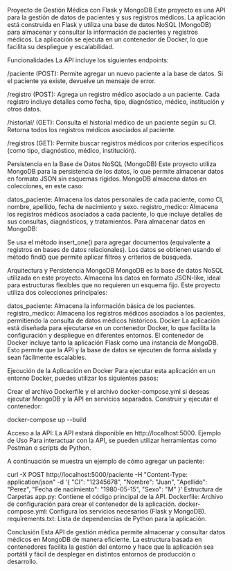Proyecto de Gestión Médica con Flask y MongoDB
Este proyecto es una API para la gestión de datos de pacientes y sus registros médicos. La aplicación está construida en Flask y utiliza una base de datos NoSQL (MongoDB) para almacenar y consultar la información de pacientes y registros médicos. La aplicación se ejecuta en un contenedor de Docker, lo que facilita su despliegue y escalabilidad.

Funcionalidades
La API incluye los siguientes endpoints:

/paciente (POST): Permite agregar un nuevo paciente a la base de datos. Si el paciente ya existe, devuelve un mensaje de error.

/registro (POST): Agrega un registro médico asociado a un paciente. Cada registro incluye detalles como fecha, tipo, diagnóstico, médico, institución y otros datos.

/historial/<ci> (GET): Consulta el historial médico de un paciente según su CI. Retorna todos los registros médicos asociados al paciente.

/registros (GET): Permite buscar registros médicos por criterios específicos (como tipo, diagnóstico, médico, institución).

Persistencia en la Base de Datos NoSQL (MongoDB)
Este proyecto utiliza MongoDB para la persistencia de los datos, lo que permite almacenar datos en formato JSON sin esquemas rígidos. MongoDB almacena datos en colecciones, en este caso:

datos_paciente: Almacena los datos personales de cada paciente, como CI, nombre, apellido, fecha de nacimiento y sexo.
registro_medico: Almacena los registros médicos asociados a cada paciente, lo que incluye detalles de sus consultas, diagnósticos, y tratamientos.
Para almacenar datos en MongoDB:

Se usa el método insert_one() para agregar documentos (equivalente a registros en bases de datos relacionales).
Los datos se obtienen usando el método find() que permite aplicar filtros y criterios de búsqueda.

Arquitectura y Persistencia
MongoDB
MongoDB es la base de datos NoSQL utilizada en este proyecto. Almacena los datos en formato JSON-like, ideal para estructuras flexibles que no requieren un esquema fijo. Este proyecto utiliza dos colecciones principales:

datos_paciente: Almacena la información básica de los pacientes.
registro_medico: Almacena los registros médicos asociados a los pacientes, permitiendo la consulta de datos médicos históricos.
Docker
La aplicación está diseñada para ejecutarse en un contenedor Docker, lo que facilita la configuración y despliegue en diferentes entornos. El contenedor de Docker incluye tanto la aplicación Flask como una instancia de MongoDB. Esto permite que la API y la base de datos se ejecuten de forma aislada y sean fácilmente escalables.

Ejecución de la Aplicación en Docker
Para ejecutar esta aplicación en un entorno Docker, puedes utilizar los siguientes pasos:

Crear el archivo Dockerfile y el archivo docker-compose.yml si deseas ejecutar MongoDB y la API en servicios separados.
Construir y ejecutar el contenedor:

docker-compose up --build

Acceso a la API: La API estará disponible en http://localhost:5000.
Ejemplo de Uso
Para interactuar con la API, se pueden utilizar herramientas como Postman o scripts de Python. 


A continuación se muestra un ejemplo de cómo agregar un paciente:

curl -X POST http://localhost:5000/paciente -H "Content-Type: application/json" -d '{
    "CI": "12345678",
    "Nombre": "Juan",
    "Apellido": "Perez",
    "Fecha de nacimiento": "1980-05-15",
    "Sexo": "M"
}'
Estructura de Carpetas
app.py: Contiene el código principal de la API.
Dockerfile: Archivo de configuración para crear el contenedor de la aplicación.
docker-compose.yml: Configura los servicios necesarios (Flask y MongoDB).
requirements.txt: Lista de dependencias de Python para la aplicación.


Conclusión
Esta API de gestión médica permite almacenar y consultar datos médicos en MongoDB de manera eficiente. La estructura basada en contenedores facilita la gestión del entorno y hace que la aplicación sea portátil y fácil de desplegar en distintos entornos de producción o desarrollo.